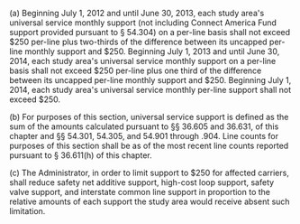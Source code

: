 (a) Beginning July 1, 2012 and until June 30, 2013, each study area's universal service monthly support (not including Connect America Fund support provided pursuant to § 54.304) on a per-line basis shall not exceed $250 per-line plus two-thirds of the difference between its uncapped per-line monthly support and $250. Beginning July 1, 2013 and until June 30, 2014, each study area's universal service monthly support on a per-line basis shall not exceed $250 per-line plus one third of the difference between its uncapped per-line monthly support and $250. Beginning July 1, 2014, each study area's universal service monthly per-line support shall not exceed $250.

(b) For purposes of this section, universal service support is defined as the sum of the amounts calculated pursuant to §§ 36.605 and 36.631, of this chapter and §§ 54.301, 54.305, and 54.901 through .904. Line counts for purposes of this section shall be as of the most recent line counts reported pursuant to § 36.611(h) of this chapter.

(c) The Administrator, in order to limit support to $250 for affected carriers, shall reduce safety net additive support, high-cost loop support, safety valve support, and interstate common line support in proportion to the relative amounts of each support the study area would receive absent such limitation.

